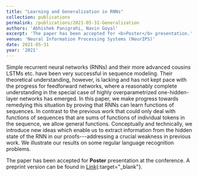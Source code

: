 ```yaml
---
title: "Learning and Generalization in RNNs"
collection: publications
permalink: /publications/2021-05-31-Generalization
authors: 'Abhishek Panigrahi, Navin Goyal'
excerpt: 'The paper has been accepted for <b>Poster</b> presentation.'
venue: 'Neural Information Processing Systems (NeurIPS)'
date: 2021-05-31
year: '2021'
---
```


Simple recurrent neural networks (RNNs) and their more advanced cousins LSTMs etc. have been very successful in sequence modeling. Their theoretical understanding, however, is lacking and has not kept pace with the progress for feedforward networks, where a reasonably complete understanding in the special case of highly overparametrized one-hidden-layer networks has emerged. In this paper, we make progress towards remedying this situation by proving that RNNs can learn functions of sequences. In contrast to the previous work that could only deal with functions of sequences that are sums of functions of individual tokens in the sequence, we allow general functions. Conceptually and technically, we introduce new ideas which enable us to extract information from the hidden state of the RNN in our proofs---addressing a crucial weakness in previous work. We illustrate our results on some regular language recognition problems.

The paper has been accepted for **Poster** presentation at the conference. A preprint version can be found in [Link](https://arxiv.org/pdf/2106.00047.pdf){:target="_blank"}.
